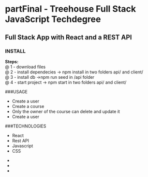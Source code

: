 # partFinal - Treehouse Full Stack JavaScript Techdegree 
## Full Stack App with React and a REST API

<h3>INSTALL</h3>
<b>Steps:</b> <br />
@ 1 - download files <br />
@ 2 - install dependecies -> npm install in two folders api/ and client/ <br />
@ 3 - install db ->npm run seed in /api folder <br />
@ 4 - start project -> npm start in two folders api/ and client/ <br />

###USAGE
<ul>
  <li>Create a user</li>
  <li>Create a course</li>
  <li>Only the owner of the course can delete and update it</li>
  <li>Create a user</li>
</ul>

###TECHNOLOGIES
<ul>
  <li>React</li>
  <li>Rest API</li>
  <li>Javascript</li>
  <li>CSS</li>
</ul>


  
-
-
-
